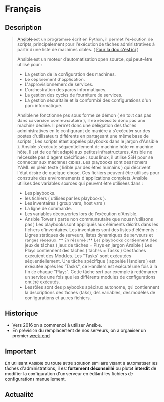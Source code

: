 <!-- TITLE: Ansible -->
<!-- SUBTITLE: Utilisation d'Ansible -->

# Français
## Description
><a href="https://docs.ansible.com/#project" target="_blank">Ansible</a> est un programme écrit en Python, il permet l'exécution de scripts, principalement pour l'exécution de tâches administratives à partir d'une liste de machines cibles. ( <a href="https://docs.ansible.com/ansible/latest/index.html" target="_blank">Pour la doc c'est ici</a> )
>
>Ansible est un moteur d'automatisation open source, qui peut-être utilisé pour : 
>
>	- La gestion de la configuration des machines.
>	- Le déploiement d'application.
>	- L'approvisionnement de services.
>	- L'orchestration des parcs informatiques.
>	- La gestion des cycles de fourniture de services.
>	- La gestion sécuritaire et la conformité des configurations d'un parc informatique.
>
>Ansible ne fonctionne pas sous forme de démon ( en tout cas pas dans sa version communautaire ), il ne nécessite donc pas une machine dédiée. Il permet donc une délégation des tâches administratives en le configurant de manière à s'exécuter sur des postes d'utilisateurs différents en partageant une même base de scripts ( Les scripts étant appelés playbooks dans le jargon d'Ansible ).
>Ansible s'exécute séquentiellement de machine hôte en machine hôte. Il est de ce fait adapté aux petites infrastructures.
>Ansible ne nécessite pas d'agent spécifique : sous linux, il utilise SSH pour se connecter aux machines cibles.
>Les playbooks sont des fichiers YAML en plein texte ( lisible par des êtres humains ) qui décrivent l'état désiré de quelque-chose. Ces fichiers peuvent être utilisés pour construire des environnements d'applications complets.
>Ansible utilises des variables sources qui peuvent être utilisées dans :
> - Les playbooks.
> - les fichiers ( utilisés par les playbooks ).
> - Les inventaires ( group vars, host vars )
> - La ligne de commande.
> - Les variables découvertes lors de l'exécution d'Ansible.
> - Ansible Tower ( partie non communautaire que nous n'utilisons pas )
> Les playbooks sont appliqués aux éléments décrits dans les fichiers d'inventaires.
> Les inventaires sont des listes d'éléments : Lignes statiques de serveurs, listes dynamiques de serveurs et ranges réseaux.
>** En résumé :**
> Les playbooks contiennent des jeux de tâches ( jeux de tâches = Plays en jargon Ansible )
> Les Plays contiennent des tâches ( tâches = Tasks )
> Ces tâches exécutent des Modules. 
> Les "Tasks" sont exécutées séquentiellement.
> Une tâche spécifique ( appelée Handlers ) est exécutée après les "Tasks", ce Handlers est exécuté une fois à la fin de chaque "Plays". Cette tâche sert par exemple à redémarrer un service une fois que les différents modules de configurations ont été exécutés.    
> - Les rôles sont des playbooks spéciaux autonome, qui contiennent la descriptions des tâches (taks), des variables, des modèles de configurations et autres fichiers. 
		
## Historique

  * Vers 2016 on a commencé à utiliser Ansible.
  * En prévision du remplacement de nos serveurs, on a organiser un premier [week-end](/pvs/2018/08-25-weekend-ansible)

## Important

  En utilisant Ansible ou toute autre solution similaire visant à automatiser les tâches d'administrations, il est **fortement déconseillé** ou plutôt **interdit** de modifier la configuration d'un serveur en éditant les fichiers de configurations manuellement.

## Actualité



